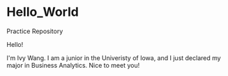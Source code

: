 # Hello_World
Practice Repository

Hello! 

I'm Ivy Wang. I am a junior in the Univeristy of Iowa, and I just declared my major in Business Analytics. Nice to meet you!
